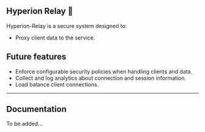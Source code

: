 ## Hyperion Relay 📡
Hyperion-Relay is a secure system designed to:
- Proxy client data to the service.


## Future features
- Enforce configurable security policies when handling clients and data. 
- Collect and log analytics about connection and session information. 
- Load balance client connections.

---------------------------

## Documentation
To be added...
